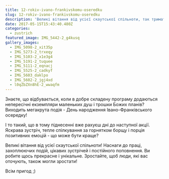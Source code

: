 ```yaml
---
title: 12-rokiv-ivano-frankivskomu-oseredku
slug: 12-rokiv-ivano-frankivskomu-oseredku
description: 'Великі вітання від усієї скаутської спільноти, так тримати!'
date: 2017-05-15T15:43:40.480Z
categories:
  - zustrich
featured_image: IMG_5442-2_g4kusq
gallery_images:
  - IMG_5098-2_xit35p
  - IMG_5273-2_trxeqy
  - IMG_5103-2_x1e3g4
  - IMG_5191-2_tuquee
  - IMG_5111-2_eqnacj
  - IMG_5525-2_cadkyf
  - IMG_5603_daklpo
  - IMG_5602-2_jgj4xd
  - l0qZbZXn8hE-2_wwaqfm
---
```

Знаєте, що відбувається, коли в добре складену програму додаються непересічні екземпляри маленьких душ і трошки Божих планів? Виходить мегакрута подія - День народження Івано-Франківського осередку!

І то такий, що в тому піднесенні вже рахуєш дні до наступної акції. Яскрава зустріч, тепле спілкування за горнятком борщу і порція позитивних емоцій - що може бути краще?

Великі вітання від усієї скаутської спільноти! Наснаги до праці, захоплюючих подій, цікавих зустрічей і постійного поповнення. Ви робите щось прекрасне і унікальне. Зростайте, щоб люди, які вас оточують, також могли зростати!

Всім пригод ;)
